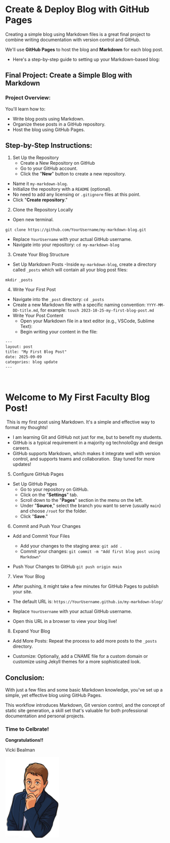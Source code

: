 # Create & Deploy Blog with GitHub Pages

Creating a simple blog using Markdown files is a great final project to combine writing documentation with version control and GitHub. 

We'll use **GitHub Pages** to host the blog and **Markdown** for each blog post. 

- Here's a step-by-step guide to setting up your Markdown-based blog:

## Final Project: Create a Simple Blog with Markdown

### Project Overview:
You'll learn how to:
- Write blog posts using Markdown.
- Organize these posts in a GitHub repository.
- Host the blog using GitHub Pages.

## Step-by-Step Instructions:
1. Set Up the Repository
    - Create a New Repository on GitHub
    - Go to your GitHub account.
    - Click the "**New**" button to create a new repository.

- Name it ``my-markdown-blog``.
- Initialize the repository with a ``README`` (optional). 
- No need to add any licensing or ``.gitignore`` files at this point.
- Click "**Create repository**."

2. Clone the Repository Locally
- Open new terminal.

``git clone https://github.com/YourUsername/my-markdown-blog.git``

- Replace ``YourUsername`` with your actual GitHub username.
- Navigate into your repository:
``cd my-markdown-blog``

3. Create Your Blog Structure
- Set Up Markdown Posts
    -Inside ``my-markdown-blog``, create a directory called    ``_posts`` which will contain all your blog post files:

``mkdir _posts``

4. Write Your First Post
- Navigate into the ``_post`` directory:
``cd _posts``
- Create a new Markdown file with a specific naming convention: ``YYYY-MM-DD-title.md``, for example:
``touch 2023-10-25-my-first-blog-post.md``
- Write Your Post Content
    - Open your Markdown file in a text editor (e.g., VSCode, Sublime Text):
    - Begin writing your content in the file:
```
---
layout: post
title: "My First Blog Post"
date: 2025-09-09
categories: blog update
---
```
​
# Welcome to My First Faculty Blog Post!
​
This is my first post using Markdown. It's a simple and effective way to format my thoughts!
​
- I am learning Git and GitHub not just for me, but to benefit my students.
- GitHub is a typical requirement in a majority og technolo0gy and design careers.
- GitHub supports Markdown, which makes it integrate well with version control, and supports teams and collaboration.
​
Stay tuned for more updates!

5. Configure GitHub Pages
- Set Up GitHub Pages
    - Go to your repository on GitHub.
    - Click on the "**Settings**" tab.
    - Scroll down to the "**Pages**" section in the menu on the left.
    - Under "**Source**," select the branch you want to serve (usually ``main``) and choose ``/root`` for the folder.
    - Click "**Save**."

6. Commit and Push Your Changes
- Add and Commit Your Files
    - Add your changes to the staging area:
``git add .``
    - Commit your changes:
``git commit -m "Add first blog post using Markdown"``

- Push Your Changes to GitHub
``git push origin main``

7. View Your Blog
- After pushing, it might take a few minutes for GitHub Pages to publish your site.

- The default URL is: ``https://YourUsername.github.io/my-markdown-blog/``

- Replace ``YourUsername`` with your actual GitHub username.
- Open this URL in a browser to view your blog live!

8. Expand Your Blog
- Add More Posts: Repeat the process to add more posts to the ``_posts`` directory.

- Customize: Optionally, add a CNAME file for a custom domain or customize using Jekyll themes for a more sophisticated look.

## Conclusion:
With just a few files and some basic Markdown knowledge, you've set up a simple, yet effective blog using GitHub Pages. 

This workflow introduces Markdown, Git version control, and the concept of static site generation, a skill set that's valuable for both professional documentation and personal projects.

### Time to Celbrate!

**Congratulations!!**

Vicki Bealman

![](https://github.com/DrVicki/git-and-github-for-faculty/blob/main/images/imageedit_2_4161236629.png)
